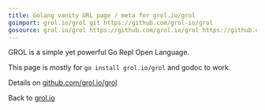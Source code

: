 ```yaml
---
title: Golang vanity URL page / meta for grol.io/grol
goimport: grol.io/grol git https://github.com/grol-io/grol
gosource: grol.io/grol https://github.com/grol.io/grol https://github.com/grol.io/grol/tree/main{/dir} https://github.com/grol.io/grol/blob/main{/dir}/{file}#L{line}
---
```


GROL is a simple yet powerful Go Repl Open Language.

This page is mostly for `go install grol.io/grol` and godoc to work.

Details on [github.com/grol.io/grol](https://github.com/grol.io/grol#grol)

<p>
Back to <a href="https://grol.io/">grol.io</a>
